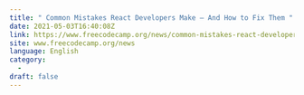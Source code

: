 ```yaml
---
title: " Common Mistakes React Developers Make – And How to Fix Them "
date: 2021-05-03T16:40:08Z
link: https://www.freecodecamp.org/news/common-mistakes-react-developers-make-and-how-to-fix-them/?utm_medium=RSS&utm_source=news.12bit.vn
site: www.freecodecamp.org/news
language: English
category:
  -   
draft: false
---
```

